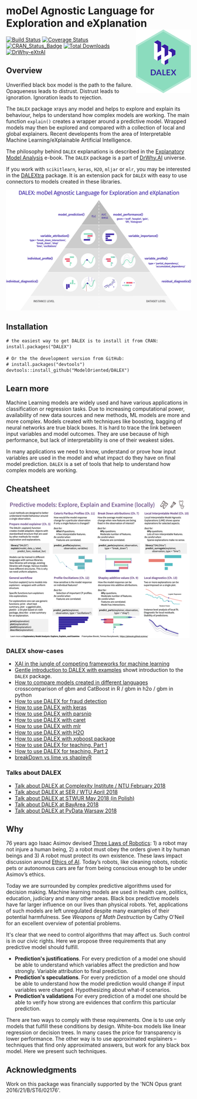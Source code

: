 # moDel Agnostic Language for Exploration and eXplanation <img src="man/figures/logo.png" align="right" width="150"/>

[![Build Status](https://api.travis-ci.org/ModelOriented/DALEX.png)](https://travis-ci.org/ModelOriented/DALEX)
[![Coverage
Status](https://img.shields.io/codecov/c/github/ModelOriented/DALEX/master.svg)](https://codecov.io/github/ModelOriented/DALEX?branch=master)
[![CRAN_Status_Badge](http://www.r-pkg.org/badges/version/DALEX)](https://cran.r-project.org/package=DALEX)
[![Total Downloads](http://cranlogs.r-pkg.org/badges/grand-total/DALEX?color=orange)](http://cranlogs.r-pkg.org/badges/grand-total/DALEX)
[![DrWhy-eXtrAI](https://img.shields.io/badge/DrWhy-BackBone-373589)](http://drwhy.ai/#BackBone)

## Overview

Unverified black box model is the path to the failure. Opaqueness leads to distrust. Distrust leads to ignoration. Ignoration leads to rejection. 

The `DALEX` package xrays any model and helps to explore and explain its behaviour, helps to understand how complex models are working. The main function `explain()` creates a wrapper around a predictive model. Wrapped models may then be explored and compared with a collection of local and global explainers. Recent developents from the area of Interpretable Machine Learning/eXplainable Artificial Intelligence. 

The philosophy behind `DALEX` explanations is described in the [Explanatory Model Analysis](https://pbiecek.github.io/ema/) e-book. The `DALEX` package is a part of [DrWhy.AI](http://DrWhy.AI) universe. 

If you work with `scikitlearn`, `keras`, `H2O`, `mljar` or `mlr`, you may be interested in the [DALEXtra](https://github.com/ModelOriented/DALEXtra) package. It is an extension pack for `DALEX` with easy to use connectors to models created in these libraries.

<center><a href="https://pbiecek.github.io/ema/introduction.html#bookstructure"><img src="misc/DALEXpiramide.png" width="800"/></a></center>


## Installation

```{r}
# the easiest way to get DALEX is to install it from CRAN:
install.packages("DALEX")

# Or the the development version from GitHub:
# install.packages("devtools")
devtools::install_github("ModelOriented/DALEX")
```

## Learn more 

Machine Learning models are widely used and have various applications in classification or regression tasks. Due to increasing computational power, availability of new data sources and new methods, ML models are more and more complex. Models created with techniques like boosting, bagging of neural networks are true black boxes. It is hard to trace the link between input variables and model outcomes. They are use because of high performance, but lack of interpretability is one of their weakest sides.

In many applications we need to know, understand or prove how input variables are used in the model and what impact do they have on final model prediction. `DALEX` is a set of tools that help to understand how complex models are working.

## Cheatsheet

<a href="https://github.com/ModelOriented/DALEX/raw/master/misc/cheatsheet_local_explainers.png"><img src="https://github.com/ModelOriented/DALEX/raw/master/misc/cheatsheet_local_explainers.png" width="500"/></a>


### DALEX show-cases

* [XAI in the jungle of competing frameworks for machine learning](https://medium.com/@ModelOriented/xai-in-the-jungle-of-competing-frameworks-for-machine-learning-fa6e96a99644)
* [Gentle introduction to DALEX with examples](https://pbiecek.github.io/DALEX_docs/) showt introduction to the `DALEX` package.
* [How to compare models created in different languages](https://raw.githack.com/pbiecek/DALEX_docs/master/vignettes/Multilanguages_comparision.html) crosscomparison of gbm and CatBoost in R / gbm in h2o / gbm in python
* [How to use DALEX for fraud detection](https://rawgit.com/pbiecek/DALEX_docs/master/vignettes/DALEXverse%20and%20fraud%20detection.html)
* [How to use DALEX with keras](https://rawgit.com/pbiecek/DALEX_docs/master/vignettes/DALEX_and_keras.html)
* [How to use DALEX with parsnip](https://raw.githack.com/pbiecek/DALEX_docs/master/vignettes/DALEX_parsnip.html)
* [How to use DALEX with caret](https://raw.githack.com/pbiecek/DALEX_docs/master/vignettes/DALEX_caret.html)
* [How to use DALEX with mlr](https://raw.githack.com/pbiecek/DALEX_docs/master/vignettes/DALEX_mlr.html)
* [How to use DALEX with H2O](https://raw.githack.com/pbiecek/DALEX_docs/master/vignettes/DALEX_h2o.html)
* [How to use DALEX with xgboost package](https://raw.githack.com/pbiecek/DALEX_docs/master/vignettes/DALEX_and_xgboost.html)
* [How to use DALEX for teaching. Part 1](https://raw.githack.com/pbiecek/DALEX_docs/master/vignettes/DALEX_teaching.html)
* [How to use DALEX for teaching. Part 2](https://raw.githack.com/pbiecek/DALEX_docs/master/examples/What%20they%20have%20learned%20-%20part%202.html)
* [breakDown vs lime vs shapleyR](https://raw.githack.com/pbiecek/DALEX_docs/master/vignettes/Comparison_between_breakdown%2C_lime%2C_shapley.html)

### Talks about DALEX

* [Talk about DALEX at Complexity Institute / NTU February 2018](https://github.com/pbiecek/pbiecek.github.io/blob/master/Presentations/DALEX_at_NTU_2018.pdf)
* [Talk about DALEX at SER / WTU April 2018](https://github.com/pbiecek/Talks/blob/master/2018/SER_DALEX.pdf)
* [Talk about DALEX at STWUR May 2018 (in Polish)](https://github.com/STWUR/eRementarz-29-05-2018)
* [Talk about DALEX at BayArea 2018](https://github.com/pbiecek/Talks/blob/master/2018/DALEX_BayArea.pdf)
* [Talk about DALEX at PyData Warsaw 2018](https://github.com/pbiecek/Talks/blob/master/2018/DALEX_PyDataWarsaw2018.pdf)


## Why

76 years ago Isaac Asimov devised [Three Laws of Robotics](https://en.wikipedia.org/wiki/Three_Laws_of_Robotics): 1) a robot may not injure a human being, 2) a robot must obey the orders given it by human beings and 3) A robot must protect its own existence. These laws impact discussion around [Ethics of AI](https://en.wikipedia.org/wiki/Ethics_of_artificial_intelligence). Today’s robots, like cleaning robots, robotic pets or autonomous cars are far from being conscious enough to be under Asimov’s ethics.

Today we are surrounded by complex predictive algorithms used for decision making. Machine learning models are used in health care, politics, education, judiciary and many other areas. Black box predictive models have far larger influence on our lives than physical robots. Yet, applications of such models are left unregulated despite many examples of their potential harmfulness. See *Weapons of Math Destruction* by Cathy O'Neil for an excellent overview of potential problems.

It's clear that we need to control algorithms that may affect us. Such control is in our civic rights. Here we propose three requirements that any predictive model should fulfill.

-	**Prediction's justifications**. For every prediction of a model one should be able to understand which variables affect the prediction and how strongly. Variable attribution to final prediction.
-	**Prediction's speculations**. For every prediction of a model one should be able to understand how the model prediction would change if input variables were changed. Hypothesizing about what-if scenarios.
-	**Prediction's validations** For every prediction of a model one should be able to verify how strong are evidences that confirm this particular prediction.

There are two ways to comply with these requirements. 
One is to use only models that fulfill these conditions by design. White-box models like linear regression or decision trees. In many cases the price for transparency is lower performance. 
The other way is to use approximated explainers – techniques that find only approximated answers, but work for any black box model. Here we present such techniques.


## Acknowledgments

Work on this package was financially supported by the 'NCN Opus grant 2016/21/B/ST6/02176'.
    
